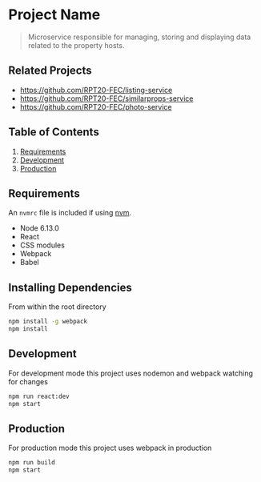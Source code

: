 # Project Name

> Microservice responsible for managing, storing and displaying data related to the property hosts.

## Related Projects

  - https://github.com/RPT20-FEC/listing-service
  - https://github.com/RPT20-FEC/similarprops-service
  - https://github.com/RPT20-FEC/photo-service

## Table of Contents

1. [Requirements](#requirements)
1. [Development](#development)
1. [Production](#production)

## Requirements

An `nvmrc` file is included if using [nvm](https://github.com/creationix/nvm).

- Node 6.13.0
- React
- CSS modules
- Webpack
- Babel

## Installing Dependencies

From within the root directory

```sh
npm install -g webpack
npm install
```

## Development

For development mode this project uses nodemon and webpack watching for changes

```sh
npm run react:dev
npm start
```

## Production
For production mode this project uses webpack in production

```sh
npm run build
npm start
```
```

